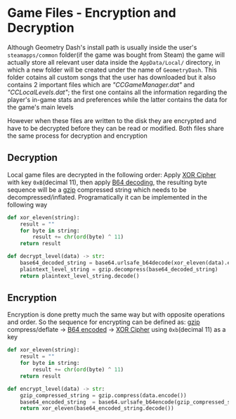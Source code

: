 # Game Files - Encryption and Decryption

Although Geometry Dash's install path is usually inside the user's `steamapps/common` folder(if the game was bought from Steam) the game will actually store all relevant user data inside the `AppData/Local/` directory, in which a new folder will be created under the name of `GeometryDash`. This folder cotains all custom songs that the user has downloaded but it also contains 2 important files which are *"CCGameManager.dat"* and *"CCLocalLevels.dat"*; the first one contains all the information regarding the player's in-game stats and preferences while the latter contains the data for the game's main levels

However when these files are written to the disk they are encrypted and have to be decrypted before they can be read or modified.
Both files share the same process for decryption and encryption

## Decryption
Local game files are decrypted in the following order: Apply [XOR Cipher](topics/encryption/xor) with key `0xB`(decimal 11), then apply [B64 decoding](topics/encryption/base64), the resulting byte sequence will be a [gzip](https://zlib.net) compressed string which needs to be decompressed/inflated.
Programatically it can be implemented in the following way
```py
def xor_eleven(string):
	result = ""
	for byte in string: 
		result += chr(ord(byte) ^ 11)
	return result

def decrypt_level(data) -> str:
	base64_decoded_string = base64.urlsafe_b64decode(xor_eleven(data).encode())
	plaintext_level_string = gzip.decompress(base64_decoded_string)
	return plaintext_level_string.decode()

```

## Encryption
Encryption is done pretty much the same way but with opposite operations and order. So the sequence for encrypting can be defined as: [gzip](https://zlib.net) compress/deflate -> [B64 encoded](topics/encryption/base64) -> [XOR Cipher](topics/encryption/xor) using `0xb`(decimal 11) as a key
```py
def xor_eleven(string):
	result = ""
	for byte in string: 
		result += chr(ord(byte) ^ 11)
	return result

def encrypt_level(data) -> str:
	gzip_compressed_string = gzip.compress(data.encode())
	base64_encoded_string  = base64.urlsafe_b64encode(gzip_compressed_string)
	return xor_eleven(base64_encoded_string.decode())

```

